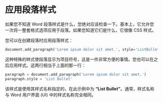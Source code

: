 # 应用段落样式

如果您不知道 Word 段落样式是什么，您绝对应该检查一下。基本上，它允许您一次将一整套格式选项应用于段落。如果您知道它们是什么，它很像 CSS 样式。

您可以在创建段落时应用段落样式：

```python
document.add_paragraph('Lorem ipsum dolor sit amet.', style='ListBullet')
```

这种特殊的样式使段落显示为项目符号，这是一件非常方便的事情。您也可以在之后应用样式。这两行相当于上面的那一行：

```python
paragraph = document.add_paragraph('Lorem ipsum dolor sit amet.')
paragraph.style = 'List Bullet'
```

该样式是使用其样式名称指定的，在此示例中为 **“List Bullet”**。通常，样式名称与 Word 用户界面 (UI) 中的样式名称完全相同。
